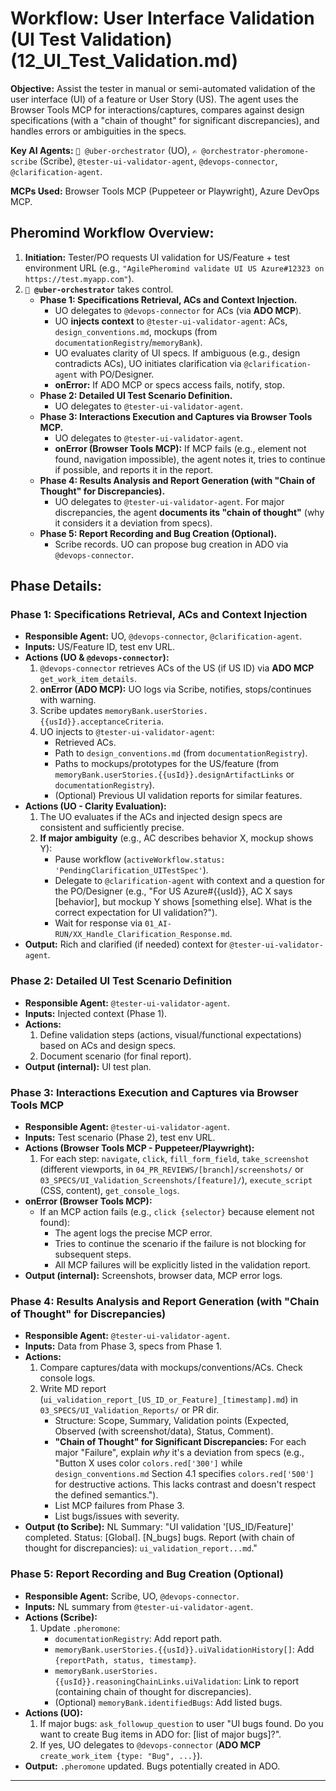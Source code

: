 # Workflow: User Interface Validation (UI Test Validation) (12_UI_Test_Validation.md)

**Objective:** Assist the tester in manual or semi-automated validation of the user interface (UI) of a feature or User Story (US). The agent uses the Browser Tools MCP for interactions/captures, compares against design specifications (with a "chain of thought" for significant discrepancies), and handles errors or ambiguities in the specs.

**Key AI Agents:** `🧐 @uber-orchestrator` (UO), `✍️ @orchestrator-pheromone-scribe` (Scribe), `@tester-ui-validator-agent`, `@devops-connector`, `@clarification-agent`.

**MCPs Used:** Browser Tools MCP (Puppeteer or Playwright), Azure DevOps MCP.

## Pheromind Workflow Overview:

1.  **Initiation:** Tester/PO requests UI validation for US/Feature + test environment URL (e.g., `"AgilePheromind validate UI US Azure#12323 on https://test.myapp.com"`).
2.  **`🧐 @uber-orchestrator`** takes control.
    *   **Phase 1: Specifications Retrieval, ACs and Context Injection.**
        *   UO delegates to `@devops-connector` for ACs (via **ADO MCP**).
        *   UO **injects context** to `@tester-ui-validator-agent`: ACs, `design_conventions.md`, mockups (from `documentationRegistry`/`memoryBank`).
        *   UO evaluates clarity of UI specs. If ambiguous (e.g., design contradicts ACs), UO initiates clarification via `@clarification-agent` with PO/Designer.
        *   **onError:** If ADO MCP or specs access fails, notify, stop.
    *   **Phase 2: Detailed UI Test Scenario Definition.**
        *   UO delegates to `@tester-ui-validator-agent`.
    *   **Phase 3: Interactions Execution and Captures via Browser Tools MCP.**
        *   UO delegates to `@tester-ui-validator-agent`.
        *   **onError (Browser Tools MCP):** If MCP fails (e.g., element not found, navigation impossible), the agent notes it, tries to continue if possible, and reports it in the report.
    *   **Phase 4: Results Analysis and Report Generation (with "Chain of Thought" for Discrepancies).**
        *   UO delegates to `@tester-ui-validator-agent`. For major discrepancies, the agent **documents its "chain of thought"** (why it considers it a deviation from specs).
    *   **Phase 5: Report Recording and Bug Creation (Optional).**
        *   Scribe records. UO can propose bug creation in ADO via `@devops-connector`.

## Phase Details:

### Phase 1: Specifications Retrieval, ACs and Context Injection
*   **Responsible Agent:** UO, `@devops-connector`, `@clarification-agent`.
*   **Inputs:** US/Feature ID, test env URL.
*   **Actions (UO & `@devops-connector`):**
    1.  `@devops-connector` retrieves ACs of the US (if US ID) via **ADO MCP** `get_work_item_details`.
    2.  **onError (ADO MCP):** UO logs via Scribe, notifies, stops/continues with warning.
    3.  Scribe updates `memoryBank.userStories.{{usId}}.acceptanceCriteria`.
    4.  UO injects to `@tester-ui-validator-agent`:
        *   Retrieved ACs.
        *   Path to `design_conventions.md` (from `documentationRegistry`).
        *   Paths to mockups/prototypes for the US/feature (from `memoryBank.userStories.{{usId}}.designArtifactLinks` or `documentationRegistry`).
        *   (Optional) Previous UI validation reports for similar features.
*   **Actions (UO - Clarity Evaluation):**
    1.  The UO evaluates if the ACs and injected design specs are consistent and sufficiently precise.
    2.  **If major ambiguity** (e.g., AC describes behavior X, mockup shows Y):
        *   Pause workflow (`activeWorkflow.status: 'PendingClarification_UITestSpec'`).
        *   Delegate to `@clarification-agent` with context and a question for the PO/Designer (e.g., "For US Azure#{{usId}}, AC X says [behavior], but mockup Y shows [something else]. What is the correct expectation for UI validation?").
        *   Wait for response via `01_AI-RUN/XX_Handle_Clarification_Response.md`.
*   **Output:** Rich and clarified (if needed) context for `@tester-ui-validator-agent`.

### Phase 2: Detailed UI Test Scenario Definition
*   **Responsible Agent:** `@tester-ui-validator-agent`.
*   **Inputs:** Injected context (Phase 1).
*   **Actions:**
    1.  Define validation steps (actions, visual/functional expectations) based on ACs and design specs.
    2.  Document scenario (for final report).
*   **Output (internal):** UI test plan.

### Phase 3: Interactions Execution and Captures via Browser Tools MCP
*   **Responsible Agent:** `@tester-ui-validator-agent`.
*   **Inputs:** Test scenario (Phase 2), test env URL.
*   **Actions (Browser Tools MCP - Puppeteer/Playwright):**
    1.  For each step: `navigate`, `click`, `fill_form_field`, `take_screenshot` (different viewports, in `04_PR_REVIEWS/[branch]/screenshots/` or `03_SPECS/UI_Validation_Screenshots/[feature]/`), `execute_script` (CSS, content), `get_console_logs`.
*   **onError (Browser Tools MCP):**
    *   If an MCP action fails (e.g., `click {selector}` because element not found):
        *   The agent logs the precise MCP error.
        *   Tries to continue the scenario if the failure is not blocking for subsequent steps.
        *   All MCP failures will be explicitly listed in the validation report.
*   **Output (internal):** Screenshots, browser data, MCP error logs.

### Phase 4: Results Analysis and Report Generation (with "Chain of Thought" for Discrepancies)
*   **Responsible Agent:** `@tester-ui-validator-agent`.
*   **Inputs:** Data from Phase 3, specs from Phase 1.
*   **Actions:**
    1.  Compare captures/data with mockups/conventions/ACs. Check console logs.
    2.  Write MD report (`ui_validation_report_[US_ID_or_Feature]_[timestamp].md`) in `03_SPECS/UI_Validation_Reports/` or PR dir.
        *   Structure: Scope, Summary, Validation points (Expected, Observed (with screenshot/data), Status, Comment).
        *   **"Chain of Thought" for Significant Discrepancies:** For each major "Failure", explain *why* it's a deviation from specs (e.g., "Button X uses color `colors.red['300']` while `design_conventions.md` Section 4.1 specifies `colors.red['500']` for destructive actions. This lacks contrast and doesn't respect the defined semantics.").
        *   List MCP failures from Phase 3.
        *   List bugs/issues with severity.
*   **Output (to Scribe):** NL Summary: "UI validation '[US_ID/Feature]' completed. Status: [Global]. [N_bugs] bugs. Report (with chain of thought for discrepancies): `ui_validation_report...md`."

### Phase 5: Report Recording and Bug Creation (Optional)
*   **Responsible Agent:** Scribe, UO, `@devops-connector`.
*   **Inputs:** NL summary from `@tester-ui-validator-agent`.
*   **Actions (Scribe):**
    1.  Update `.pheromone`:
        *   `documentationRegistry`: Add report path.
        *   `memoryBank.userStories.{{usId}}.uiValidationHistory[]`: Add `{reportPath, status, timestamp}`.
        *   `memoryBank.userStories.{{usId}}.reasoningChainLinks.uiValidation`: Link to report (containing chain of thought for discrepancies).
        *   (Optional) `memoryBank.identifiedBugs`: Add listed bugs.
*   **Actions (UO):**
    1.  If major bugs: `ask_followup_question` to user "UI bugs found. Do you want to create Bug items in ADO for: [list of major bugs]?".
    2.  If yes, UO delegates to `@devops-connector` (**ADO MCP** `create_work_item {type: "Bug", ...}`).
*   **Output:** `.pheromone` updated. Bugs potentially created in ADO.

---